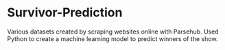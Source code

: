 # Survivor-Prediction
Various datasets created by scraping websites online with Parsehub.
Used Python to create a machine learning model to predict winners of the show.
